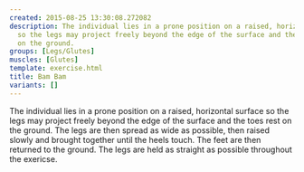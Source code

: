 ```yaml
---
created: 2015-08-25 13:30:08.272082
description: The individual lies in a prone position on a raised, horizontal surface
  so the legs may project freely beyond the edge of the surface and the toes rest
  on the ground.
groups: [Legs/Glutes]
muscles: [Glutes]
template: exercise.html
title: Bam Bam
variants: []
---
```

The individual lies in a prone position on a raised, horizontal surface so the legs may project freely beyond the edge of the surface and the toes rest on the ground. The legs are then spread as wide as possible, then raised slowly and brought together until the heels touch. The feet are then returned to the ground. The legs are held as straight as possible throughout the exericse.